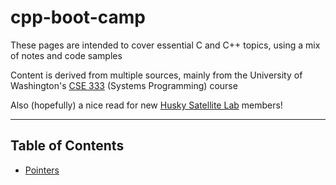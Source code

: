 # cpp-boot-camp

These pages are intended to cover essential C and C++ topics, using a mix of notes and code samples

Content is derived from multiple sources, mainly from the University of Washington's [CSE 333](https://courses.cs.washington.edu/courses/cse333/) (Systems Programming) course

Also (hopefully) a nice read for new [Husky Satellite Lab](https://huskysat.org/) members!

---
## Table of Contents

- [Pointers](notes/pointer-basics.md)

